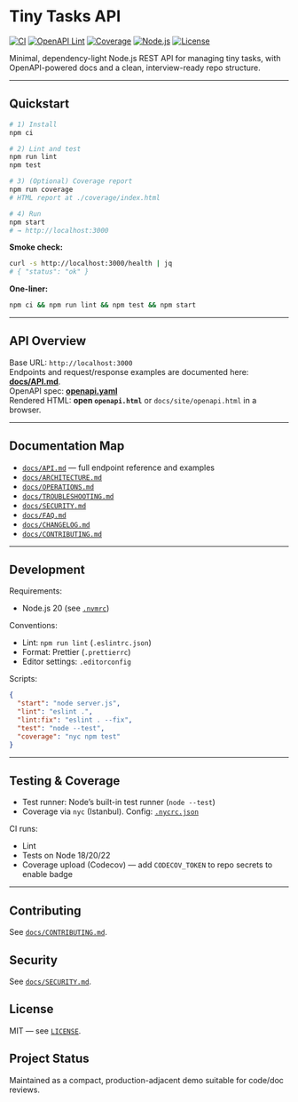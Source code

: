 # Tiny Tasks API

[![CI](https://github.com/your-username/tiny-tasks-api/actions/workflows/ci.yml/badge.svg)](https://github.com/your-username/tiny-tasks-api/actions/workflows/ci.yml)
[![OpenAPI Lint](https://github.com/your-username/tiny-tasks-api/actions/workflows/openapi-lint.yml/badge.svg)](https://github.com/your-username/tiny-tasks-api/actions/workflows/openapi-lint.yml)
[![Coverage](https://img.shields.io/badge/coverage-96%25-brightgreen)](#) 
[![Node.js](https://img.shields.io/badge/node-%3E%3D18-blue.svg)](https://nodejs.org/)
[![License](https://img.shields.io/github/license/your-username/tiny-tasks-api)](LICENSE)


Minimal, dependency-light Node.js REST API for managing tiny tasks, with OpenAPI-powered docs and a clean, interview-ready repo structure.

---

## Quickstart

```bash
# 1) Install
npm ci

# 2) Lint and test
npm run lint
npm test

# 3) (Optional) Coverage report
npm run coverage
# HTML report at ./coverage/index.html

# 4) Run
npm start
# → http://localhost:3000
```

**Smoke check:**
```bash
curl -s http://localhost:3000/health | jq
# { "status": "ok" }
```

**One-liner:**
```bash
npm ci && npm run lint && npm test && npm start
```

---

## API Overview

Base URL: `http://localhost:3000`  
Endpoints and request/response examples are documented here: **[docs/API.md](./docs/API.md)**.  
OpenAPI spec: **[openapi.yaml](./openapi.yaml)**  
Rendered HTML: **open `openapi.html`** or `docs/site/openapi.html` in a browser.

---

## Documentation Map

- [`docs/API.md`](./docs/API.md) — full endpoint reference and examples
- [`docs/ARCHITECTURE.md`](./docs/ARCHITECTURE.md)
- [`docs/OPERATIONS.md`](./docs/OPERATIONS.md)
- [`docs/TROUBLESHOOTING.md`](./docs/TROUBLESHOOTING.md)
- [`docs/SECURITY.md`](./docs/SECURITY.md)
- [`docs/FAQ.md`](./docs/FAQ.md)
- [`docs/CHANGELOG.md`](./docs/CHANGELOG.md)
- [`docs/CONTRIBUTING.md`](./docs/CONTRIBUTING.md)

---

## Development

Requirements:
- Node.js 20 (see [`.nvmrc`](./.nvmrc))

Conventions:
- Lint: `npm run lint` (`.eslintrc.json`)
- Format: Prettier (`.prettierrc`)
- Editor settings: `.editorconfig`

Scripts:
```json
{
  "start": "node server.js",
  "lint": "eslint .",
  "lint:fix": "eslint . --fix",
  "test": "node --test",
  "coverage": "nyc npm test"
}
```

---

## Testing & Coverage

- Test runner: Node’s built-in test runner (`node --test`)
- Coverage via `nyc` (Istanbul). Config: [`.nycrc.json`](./.nycrc.json)

CI runs:
- Lint
- Tests on Node 18/20/22
- Coverage upload (Codecov) — add `CODECOV_TOKEN` to repo secrets to enable badge

---

## Contributing

See [`docs/CONTRIBUTING.md`](./docs/CONTRIBUTING.md).

## Security

See [`docs/SECURITY.md`](./docs/SECURITY.md).

## License

MIT — see [`LICENSE`](./LICENSE).

## Project Status

Maintained as a compact, production-adjacent demo suitable for code/doc reviews.
